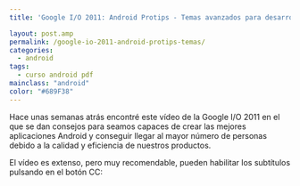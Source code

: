 ```yaml
---
title: 'Google I/O 2011: Android Protips - Temas avanzados para desarrolladores expertos'

layout: post.amp
permalink: /google-io-2011-android-protips-temas/
categories:
  - android
tags:
  - curso android pdf
mainclass: "android"
color: "#689F38"
---
```

<div class="separator" >

</div>

Hace unas semanas atrás encontré este vídeo de la Google I/O 2011 en el que se dan consejos para seamos capaces de crear las mejores aplicaciones Android y conseguir llegar al mayor número de personas debido a la calidad y eficiencia de nuestros productos.

El vídeo es extenso, pero muy recomendable, pueden habilitar los subtítulos pulsando en el botón CC:


<!--more-->
<p >
</p>
